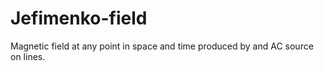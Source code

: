 # Jefimenko-field
Magnetic field at any point in space and time produced by and AC source on lines. 
